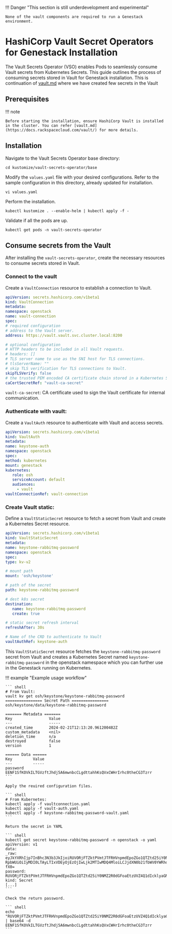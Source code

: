 !!! Danger "This section is still underdevelopment and experimental"

    None of the vault components are required to run a Genestack environment.

# HashiCorp Vault Secret Operators for Genestack Installation

The Vault Secrets Operator (VSO) enables Pods to seamlessly consume Vault secrets from Kubernetes Secrets. This guide outlines the process of consuming secrets stored in Vault for Genestack installation. This is continuation of [vault.md](https://docs.rackspacecloud.com/vault/) where we have created few secrets in the Vault

## Prerequisites

!!! note

    Before starting the installation, ensure HashiCorp Vault is installed in the cluster. You can refer [vault.md](https://docs.rackspacecloud.com/vault/) for more details.

## Installation

Navigate to the Vault Secrets Operator base directory:

``` shell
cd kustomize/vault-secrets-operator/base
```

Modify the `values.yaml` file with your desired configurations. Refer to the sample configuration in this directory, already updated for installation.

``` shell
vi values.yaml
```

Perform the installation.

``` shell
kubectl kustomize . --enable-helm | kubectl apply -f -
```

Validate if all the pods are up.
``` shell
kubectl get pods -n vault-secrets-operator
```

## Consume secrets from the Vault

After installing the `vault-secrets-operator`, create the necessary resources to consume secrets stored in Vault.

### Connect to the vault

Create a `VaultConnection` resource to establish a connection to Vault.

``` yaml
apiVersion: secrets.hashicorp.com/v1beta1
kind: VaultConnection
metadata:
namespace: openstack
name: vault-connection
spec:
# required configuration
# address to the Vault server.
address: https://vault.vault.svc.cluster.local:8200

# optional configuration
# HTTP headers to be included in all Vault requests.
# headers: []
# TLS server name to use as the SNI host for TLS connections.
# tlsServerName: ""
# skip TLS verification for TLS connections to Vault.
skipTLSVerify: false
# the trusted PEM encoded CA certificate chain stored in a Kubernetes Secret
caCertSecretRef: "vault-ca-secret"
```

`vault-ca-secret`: CA certificate used to sign the Vault certificate for internal communication.

### Authenticate with vault:

Create a `VaultAuth` resource to authenticate with Vault and access secrets.

``` yaml
apiVersion: secrets.hashicorp.com/v1beta1
kind: VaultAuth
metadata:
name: keystone-auth
namespace: openstack
spec:
method: kubernetes
mount: genestack
kubernetes:
   role: osh
   serviceAccount: default
   audiences:
     - vault
vaultConnectionRef: vault-connection
```

### Create Vault static:

Define a `VaultStaticSecret` resource to fetch a secret from Vault and create a Kubernetes Secret resource.

``` yaml
apiVersion: secrets.hashicorp.com/v1beta1
kind: VaultStaticSecret
metadata:
name: keystone-rabbitmq-password
namespace: openstack
spec:
type: kv-v2

# mount path
mount: 'osh/keystone'

# path of the secret
path: keystone-rabbitmq-password

# dest k8s secret
destination:
   name: keystone-rabbitmq-password
   create: true

# static secret refresh interval
refreshAfter: 30s

# Name of the CRD to authenticate to Vault
vaultAuthRef: keystone-auth
```

This `VaultStaticSecret` resource fetches the `keystone-rabbitmq-password` secret from Vault and creates a Kubernetes Secret named `keystone-rabbitmq-password` in the openstack namespace which you can further use in the Genestack running on Kubernetes.

!!! example "Example usage workflow"

    ``` shell
    # From Vault:
    vault kv get osh/keystone/keystone-rabbitmq-password
    ================ Secret Path ================
    osh/keystone/data/keystone-rabbitmq-password

    ======= Metadata =======
    Key                Value
    ---                -----
    created_time       2024-02-21T12:13:20.961200482Z
    custom_metadata    <nil>
    deletion_time      n/a
    destroyed          false
    version            1

    ====== Data ======
    Key         Value
    ---         -----
    password    EENF1SfKOVkILTGVzftJhdj5A6mwnbcCLgdttahhKsQVxCWHrIrhc0theCG3Tzrr
    ```

    Apply the reuired configuration files.

    ``` shell
    # From Kubernetes:
    kubectl apply -f vaultconnection.yaml
    kubectl apply -f vault-auth.yaml
    kubectl apply -f keystone-rabbitmq-password-vault.yaml
    ```

    Return the secret in YAML

    ``` shell
    kubectl get secret keystone-rabbitmq-password -n openstack -o yaml
    apiVersion: v1
    data:
    _raw:  eyJkYXRhIjp7InBhc3N3b3JkIjoiRUVORjFTZktPVmtJTFRHVnpmdEpoZGo1QTZtd25iY0NMZ2R0dGFoaEtzUVZ4Q1dIcklyaGMwdGhlQ0czVHpyciJ9LCJtZXRhZGF0YSI6eyJjcmVhdGVkX3 RpbWUiOiIyMDI0LTAyLTIxVDEyOjEzOjIwLjk2MTIwMDQ4MloiLCJjdXN0b21fbWV0YWRhdGEiOm51bGwsImRlbGV0aW9uX3RpbWUiOiIiLCJkZXN0cm95ZWQiOmZhbHNlLCJ2ZXJzaW9uIjox fX0=
    password: RUVORjFTZktPVmtJTFRHVnpmdEpoZGo1QTZtd25iY0NMZ2R0dGFoaEtzUVZ4Q1dIcklyaGMwdGhlQ0czVHpycg==
    kind: Secret
    [...]
    ```

    Check the return password.

    ``` shell
    echo "RUVORjFTZktPVmtJTFRHVnpmdEpoZGo1QTZtd25iY0NMZ2R0dGFoaEtzUVZ4Q1dIcklyaGMwdGhlQ0czVHpycg==" | base64 -d
    EENF1SfKOVkILTGVzftJhdj5A6mwnbcCLgdttahhKsQVxCWHrIrhc0theCG3Tzrr
    ```
